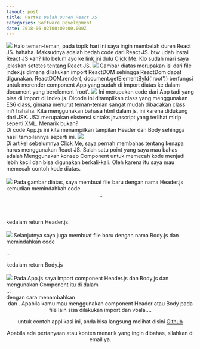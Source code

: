```yaml
---
layout: post
title: Part#1 Belah Duren React JS
categories: Software Development
date: 2018-06-02T00:00:00.000Z
---
```

<img src="{{ site.baseurl }}/images/fulls/7.png" class="fit image">
Halo teman-teman, pada topik hari ini saya ingin membelah duren React JS. hahaha. Maksudnya adalah bedah code dari React JS. btw udah install React JS kan? klo belum ayo ke link ini dulu <a href="https://reactjs.org/docs/add-react-to-a-new-app.html">Click Me</a>. Klo sudah mari saya jelaskan setetes tentang React JS.

<img src="{{ site.baseurl }}/images/fulls/reactjs/part1/1.png" class="fit image">
Gambar diatas merupakan isi dari file index.js dimana dilakukan import ReactDOM sehingga ReactDom dapat digunakan.
ReactDOM.render(<App />, document.getElementById('root')) berfungsi untuk merender component App yang sudah di import diatas ke dalam document yang berelement 'root'.

<img src="{{ site.baseurl }}/images/fulls/reactjs/part1/2.png" class="fit image">
Ini merupakan code dari App tadi yang bisa di import di Index.js. Dicode ini ditampilkan class yang menggunakan ES6 class, gimana menurut teman-teman sangat mudah dibacakan class ini? hahaha.
Kita menggunakan bahasa html dalam js, ini karena didukung dari JSX. JSX merupakan ekstensi sintaks javascript yang terlihat mirip seperti XML. Menarik bukan?
<br>
Di code App.js ini kita menampilkan tampilan Header dan Body sehingga hasil tampilannya seperti ini.
<img src="{{ site.baseurl }}/images/fulls/reactjs/part1/6.png" class="fit image">
<br>
Di artikel sebelumnya <a href="http://aharoldk.com/software/development/2018/05/27/React-JS-Sebagai-Penyambung-Hidup-Yang-Baru/" target="_blank">Click Me</a>, saya pernah membahas tentang kenapa harus menggunakan React JS. Salah satu point yang saya mau bahas adalah Menggunakan konsep Component untuk memecah kode menjadi lebih kecil dan bisa digunakan berkali-kali. Oleh karena itu saya mau memecah contoh kode diatas.
<br>
<br>
<img src="{{ site.baseurl }}/images/fulls/reactjs/part1/4.png" class="fit image">
Pada gambar diatas, saya membuat file baru dengan nama Header.js kemudian memindahkah code <Header>...</Header> kedalam return Header.js.
<br>
<br>
<img src="{{ site.baseurl }}/images/fulls/reactjs/part1/3.png" class="fit image">
Selanjutnya saya juga membuat file baru dengan nama Body.js dan memindahkan code <p>...</p> kedalam return Body.js
<br>
<br>
<img src="{{ site.baseurl }}/images/fulls/reactjs/part1/5.png" class="fit image">
Pada App.js saya import component Header.js dan Body.js dan mengunakan Component itu di dalam <div>...</div> dengan cara menambahkan <Header /> dan <Body />. Apabila kamu mau menggunakan component Header atau Body pada file lain sisa dilakukan import dan voala....

untuk contoh applikasi ini, anda bisa langsung melihat disini <a href="https://github.com/aharoldk/ReactJs-Blog">Github</a>

Apabila ada pertanyaan atau konten menarik yang ingin dibahas, silahkan di email ya. 